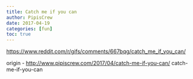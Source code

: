 ```yaml
---
title: Catch me if you can
author: PipisCrew
date: 2017-04-19
categories: [fun]
toc: true
---
```


https://www.reddit.com/r/gifs/comments/667bqg/catch_me_if_you_can/

origin - http://www.pipiscrew.com/2017/04/catch-me-if-you-can/ catch-me-if-you-can